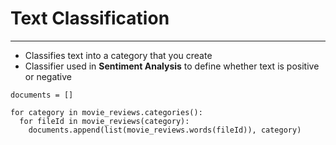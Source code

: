 # Text Classification
---

* Classifies text into a category that you create
* Classifier used in **Sentiment Analysis** to define whether text is positive or negative

```
documents = []

for category in movie_reviews.categories():
  for fileId in movie_reviews(category):
    documents.append(list(movie_reviews.words(fileId)), category)
```

